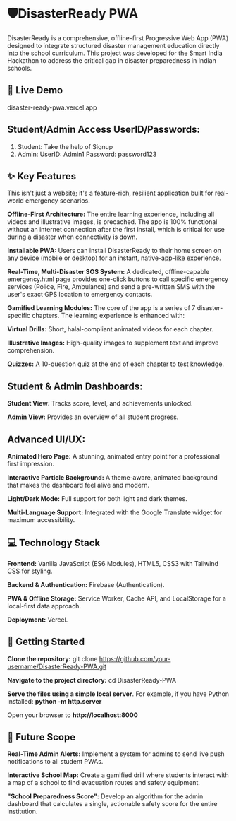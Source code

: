 # 🛡️DisasterReady PWA 
DisasterReady is a comprehensive, offline-first Progressive Web App (PWA) designed to integrate structured disaster management education directly into the school curriculum. This project was developed for the Smart India Hackathon to address the critical gap in disaster preparedness in Indian schools.

## 🚀 Live Demo
disaster-ready-pwa.vercel.app

## Student/Admin Access UserID/Passwords:
1. Student: Take the help of Signup
2. Admin: UserID: Admin1
          Password: password123

## ✨ Key Features
This isn't just a website; it's a feature-rich, resilient application built for real-world emergency scenarios.

**Offline-First Architecture:** The entire learning experience, including all videos and illustrative images, is precached. The app is 100% functional without an internet connection after the first install, which is critical for use during a disaster when connectivity is down.

**Installable PWA:** Users can install DisasterReady to their home screen on any device (mobile or desktop) for an instant, native-app-like experience.

**Real-Time, Multi-Disaster SOS System:** A dedicated, offline-capable emergency.html page provides one-click buttons to call specific emergency services (Police, Fire, Ambulance) and send a pre-written SMS with the user's exact GPS location to emergency contacts.

**Gamified Learning Modules:** The core of the app is a series of 7 disaster-specific chapters. The learning experience is enhanced with:

**Virtual Drills:** Short, halal-compliant animated videos for each chapter.

**Illustrative Images:** High-quality images to supplement text and improve comprehension.

**Quizzes:** A 10-question quiz at the end of each chapter to test knowledge.

## Student & Admin Dashboards:

**Student View:** Tracks score, level, and achievements unlocked.

**Admin View:** Provides an overview of all student progress.

## Advanced UI/UX:

**Animated Hero Page:** A stunning, animated entry point for a professional first impression.

**Interactive Particle Background:** A theme-aware, animated background that makes the dashboard feel alive and modern.

**Light/Dark Mode:** Full support for both light and dark themes.

**Multi-Language Support:** Integrated with the Google Translate widget for maximum accessibility.

## 💻 Technology Stack
**Frontend:** Vanilla JavaScript (ES6 Modules), HTML5, CSS3 with Tailwind CSS for styling.

**Backend & Authentication:** Firebase (Authentication).

**PWA & Offline Storage:** Service Worker, Cache API, and LocalStorage for a local-first data approach.

**Deployment:** Vercel.

## 🚀 Getting Started
**Clone the repository:** git clone https://github.com/your-username/DisasterReady-PWA.git

**Navigate to the project directory:** cd DisasterReady-PWA

**Serve the files using a simple local server**. For example, if you have Python installed: **python -m http.server**

Open your browser to **http://localhost:8000**

## 🔮 Future Scope
**Real-Time Admin Alerts:** Implement a system for admins to send live push notifications to all student PWAs.

**Interactive School Map:** Create a gamified drill where students interact with a map of a school to find evacuation routes and safety equipment.

**"School Preparedness Score":** Develop an algorithm for the admin dashboard that calculates a single, actionable safety score for the entire institution.
